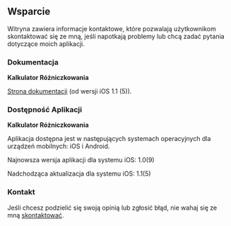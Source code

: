 ## Wsparcie

Witryna zawiera informacje kontaktowe, które pozwalają użytkownikom skontaktować się ze mną, jeśli napotkają problemy lub chcą zadać pytania dotyczące moich aplikacji.

### Dokumentacja

**Kalkulator Różniczkowania**

[Strona dokumentacji](https://www.taketechease.com/differentiation/differentiation-calculator-pl.html) (od wersji iOS 1.1 (5)).

### Dostępność Aplikacji

**Kalkulator Różniczkowania**

  Aplikacja dostępna jest w następujących systemach operacyjnych dla urządzeń mobilnych: iOS i Android.

  Najnowsza wersja aplikacji dla systemu iOS: 1.0(9)

  Nadchodząca aktualizacja dla systemu iOS: 1.1(5)
  
### Kontakt

Jeśli chcesz podzielić się swoją opinią lub zgłosić błąd, nie wahaj się ze mną [skontaktować](mailto:i.d.kosinska@gmail.com).

